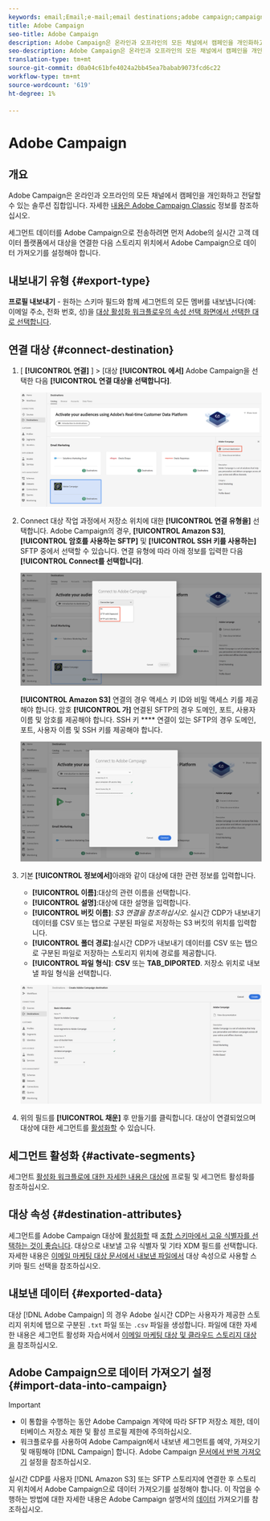```yaml
---
keywords: email;Email;e-mail;email destinations;adobe campaign;campaign
title: Adobe Campaign
seo-title: Adobe Campaign
description: Adobe Campaign은 온라인과 오프라인의 모든 채널에서 캠페인을 개인화하고 전달할 수 있는 솔루션 집합입니다.
seo-description: Adobe Campaign은 온라인과 오프라인의 모든 채널에서 캠페인을 개인화하고 전달할 수 있는 솔루션 집합입니다.
translation-type: tm+mt
source-git-commit: d0a04c61bfe4024a2bb45ea7babab9073fcd6c22
workflow-type: tm+mt
source-wordcount: '619'
ht-degree: 1%

---
```



# Adobe Campaign

## 개요

Adobe Campaign은 온라인과 오프라인의 모든 채널에서 캠페인을 개인화하고 전달할 수 있는 솔루션 집합입니다. 자세한 [내용은 Adobe Campaign Classic](https://docs.adobe.com/content/help/en/campaign-classic/using/getting-started/starting-with-adobe-campaign/about-adobe-campaign-classic.html) 정보를 참조하십시오.

세그먼트 데이터를 Adobe Campaign으로 전송하려면 먼저 Adobe의 실시간 고객 데이터 플랫폼에서 대상을 [](#connect-destination) 연결한 다음 스토리지 위치에서 Adobe Campaign으로 데이터 가져오기를 [](#import-data-into-campaign) 설정해야 합니다.

## 내보내기 유형 {#export-type}

**프로필 내보내기** - 원하는 스키마 필드와 함께 세그먼트의 모든 멤버를 내보냅니다(예:이메일 주소, 전화 번호, 성)을 [대상 활성화 워크플로우의 속성 선택 화면에서 선택한 대로 선택합니다](/help/rtcdp/destinations/activate-destinations.md#select-attributes).

## 연결 대상 {#connect-destination}

1. [ **[!UICONTROL 연결]** ] > [대상 **[!UICONTROL 에서]** Adobe Campaign을 선택한 다음 **[!UICONTROL 연결 대상을 선택합니다]**.

   ![adobe campaign에 연결](/help/rtcdp/destinations/assets/connect-adobe-campaign.png)

1. Connect 대상 작업 과정에서 저장소 위치에 대한 **[!UICONTROL 연결 유형을]** 선택합니다. Adobe Campaign의 경우, **[!UICONTROL Amazon S3]**, **[!UICONTROL 암호를 사용하는 SFTP]** 및 **[!UICONTROL SSH 키를 사용하는]** SFTP 중에서 선택할 수 있습니다. 연결 유형에 따라 아래 정보를 입력한 다음 **[!UICONTROL Connect를 선택합니다]**.

   ![캠페인 설정 마법사](/help/rtcdp/destinations/assets/adobe-campaign-wizard.png)

   **[!UICONTROL Amazon S3]** 연결의 경우 액세스 키 ID와 비밀 액세스 키를 제공해야 합니다.
암호 **[!UICONTROL 가]** 연결된 SFTP의 경우 도메인, 포트, 사용자 이름 및 암호를 제공해야 합니다.
SSH 키 **** 연결이 있는 SFTP의 경우 도메인, 포트, 사용자 이름 및 SSH 키를 제공해야 합니다.

   ![캠페인 정보 입력](/help/rtcdp/destinations/assets/adobe-campaign-step2.png)

1. 기본 **[!UICONTROL 정보에서]**&#x200B;아래와 같이 대상에 대한 관련 정보를 입력합니다.
   * **[!UICONTROL 이름]**:대상의 관련 이름을 선택합니다.
   * **[!UICONTROL 설명]**:대상에 대한 설명을 입력합니다.
   * **[!UICONTROL 버킷 이름]**: *S3 연결을 참조하십시오*. 실시간 CDP가 내보내기 데이터를 CSV 또는 탭으로 구분된 파일로 저장하는 S3 버킷의 위치를 입력합니다.
   * **[!UICONTROL 폴더 경로]**:실시간 CDP가 내보내기 데이터를 CSV 또는 탭으로 구분된 파일로 저장하는 스토리지 위치에 경로를 제공합니다.
   * **[!UICONTROL 파일 형식]**: **CSV** 또는 **TAB_DIPORTED**. 저장소 위치로 내보낼 파일 형식을 선택합니다.

   ![캠페인 기본 정보](/help/rtcdp/destinations/assets/adobe-campaign-basic-information.png)

1. 위의 필드를 **[!UICONTROL 채운]** 후 만들기를 클릭합니다. 대상이 연결되었으며 대상에 대한 세그먼트를 [활성화할](/help/rtcdp/destinations/activate-destinations.md) 수 있습니다.

## 세그먼트 활성화 {#activate-segments}

세그먼트 [활성화 워크플로에 대한 자세한 내용은 대상에](/help/rtcdp/destinations/activate-destinations.md) 프로필 및 세그먼트 활성화를 참조하십시오.

## 대상 속성 {#destination-attributes}

세그먼트를 Adobe Campaign 대상에 [활성화할](/help/rtcdp/destinations/activate-destinations.md) 때 [조합 스키마에서 고유 식별자를 선택하는 것이 좋습니다](../../profile/home.md#profile-fragments-and-union-schemas). 대상으로 내보낼 고유 식별자 및 기타 XDM 필드를 선택합니다. 자세한 내용은 [이메일 마케팅 대상 문서에서 내보낸 파일에서](/help/rtcdp/destinations/email-marketing-destinations.md#destination-attributes) 대상 속성으로 사용할 스키마 필드 선택을 참조하십시오.

## 내보낸 데이터 {#exported-data}

대상 [!DNL Adobe Campaign] 의 경우 Adobe 실시간 CDP는 사용자가 제공한 스토리지 위치에 탭으로 구분된 `.txt` 파일 또는 `.csv` 파일을 생성합니다. 파일에 대한 자세한 내용은 세그먼트 활성화 자습서에서 [이메일 마케팅 대상 및 클라우드 스토리지 대상을](/help/rtcdp/destinations/activate-destinations.md#esp-and-cloud-storage) 참조하십시오.

<!--

Expect a new file to be created in your storage location every day. The file format is:

`Adobe_Campaign_segment<segmentID>_<timestamp-yyyymmddhhmmss>.csv`

```
Adobe_Campaign_segment12341e18-abcd-49c2-836d-123c88e76c39_20200408061804.csv
Adobe_Campaign_segment12341e18-abcd-49c2-836d-123c88e76c39_20200409052200.csv
Adobe_Campaign_segment12341e18-abcd-49c2-836d-123c88e76c39_20200410061130.csv
```

The presence of these files in your storage location is confirmation of successful activation. To understand how the exported files are structured, you can [download a sample .csv file](/help/rtcdp/destinations/assets/sample_export_file_segment12341e18-abcd-49c2-836d-123c88e76c39_20200408061804.csv). This sample file includes the profile attributes `person.firstname`, `person.lastname`, `person.gender`, `person.birthyear`, and `personalEmail.address`.

-->

## Adobe Campaign으로 데이터 가져오기 설정 {#import-data-into-campaign}

>[!IMPORTANT]
>
>* 이 통합을 수행하는 동안 Adobe Campaign 계약에 따라 SFTP 저장소 제한, 데이터베이스 저장소 제한 및 활성 프로필 제한에 주의하십시오.
>* 워크플로우를 사용하여 Adobe Campaign에서 내보낸 세그먼트를 예약, 가져오기 및 매핑해야 [!DNL Campaign] 합니다. Adobe Campaign [문서에서 반복 가져오기](https://docs.adobe.com/content/help/en/campaign-classic/using/automating-with-workflows/general-operation/importing-data.html#setting-up-a-recurring-import) 설정을 참조하십시오.



실시간 CDP를 사용자 [!DNL Amazon S3] 또는 SFTP 스토리지에 연결한 후 스토리지 위치에서 Adobe Campaign으로 데이터 가져오기를 설정해야 합니다. 이 작업을 수행하는 방법에 대한 자세한 내용은 Adobe Campaign 설명서의 [데이터](https://docs.adobe.com/content/help/en/campaign-classic/using/automating-with-workflows/general-operation/importing-data.html) 가져오기를 참조하십시오.